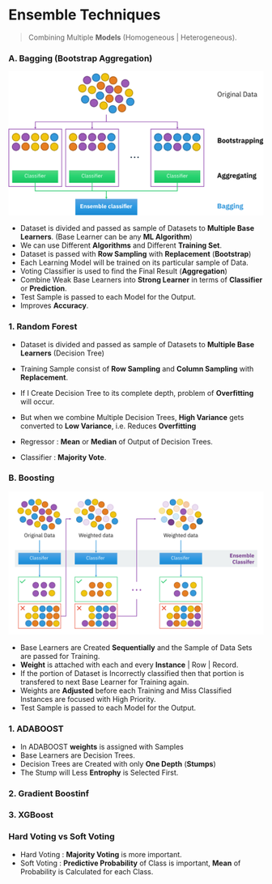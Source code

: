 # Ensemble Techniques

> Combining Multiple **Models** (Homogeneous | Heterogeneous).

### A. Bagging (Bootstrap Aggregation)

![Ensemble Bagging](Image/EnsembleBagging.svg)

- Dataset is divided and passed as sample of Datasets to **Multiple Base Learners**. (Base Learner can be any **ML Algorithm**)
- We can use Different **Algorithms** and Different **Training Set**.
- Dataset is passed with **Row Sampling** with **Replacement** (**Bootstrap**)
- Each Learning Model will be trained on its particular sample of Data.
- Voting Classifier is used to find the Final Result (**Aggregation**)
- Combine Weak Base Learners into **Strong Learner** in terms of **Classifier** or **Prediction**.
- Test Sample is passed to each Model for the Output.
- Improves **Accuracy**. 

### 1. Random Forest

- Dataset is divided and passed as sample of Datasets to **Multiple Base Learners** (Decision Tree)
- Training Sample consist of **Row Sampling** and **Column Sampling** with **Replacement**.

- If I Create Decision Tree to its complete depth, problem of **Overfitting** will occur. 
- But when we combine Multiple Decision Trees, **High Variance** gets converted to **Low Variance**, i.e. Reduces **Overfitting**

- Regressor : **Mean** or **Median** of Output of Decision Trees.
- Classifier : **Majority Vote**.

### B. Boosting

![Ensemble Boosting](Image/EnsembleBoosting.svg)

- Base Learners are Created **Sequentially** and the Sample of Data Sets are passed for Training.
- **Weight** is attached with each and every **Instance** | Row | Record.
- If the portion of Dataset is Incorrectly classified then that portion is transfered to next Base Learner for Training again.
- Weights are **Adjusted** before each Training and Miss Classified Instances are focused with High Priority.
- Test Sample is passed to each Model for the Output.

### 1. ADABOOST

- In ADABOOST **weights** is assigned with Samples
- Base Learners are Decision Trees.
- Decision Trees are Created with only **One Depth** (**Stumps**)
- The Stump will Less **Entrophy** is Selected First.

### 2. Gradient Boostinf

### 3. XGBoost


### Hard Voting vs Soft Voting

- Hard Voting : **Majority Voting** is more important.
- Soft Voting : **Predictive Probability** of Class is important, **Mean** of Probability is Calculated for each Class.
